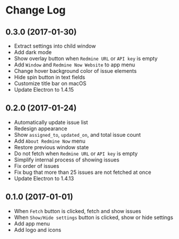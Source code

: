 # Change Log

## 0.3.0 (2017-01-30)

* Extract settings into child window
* Add dark mode
* Show overlay button when `Redmine URL` or `API key` is empty
* Add `Window` and `Redmine Now Website` to app menu
* Change hover background color of issue elements
* Hide spin button in text fields
* Customize title bar on macOS
* Update Electron to 1.4.15

## 0.2.0 (2017-01-24)

* Automatically update issue list 
* Redesign appearance
* Show `assigned_to`, `updated_on`, and total issue count
* Add `About Redmine Now` menu
* Restore previous window state
* Do not fetch when `Redmine URL` or `API key` is empty
* Simplify internal process of showing issues
* Fix order of issues
* Fix bug that more than 25 issues are not fetched at once
* Update Electron to 1.4.13

## 0.1.0 (2017-01-01)

* When `Fetch` button is clicked, fetch and show issues
* When `Show/Hide settings` button is clicked, show or hide settings
* Add app menu
* Add logo and icons
